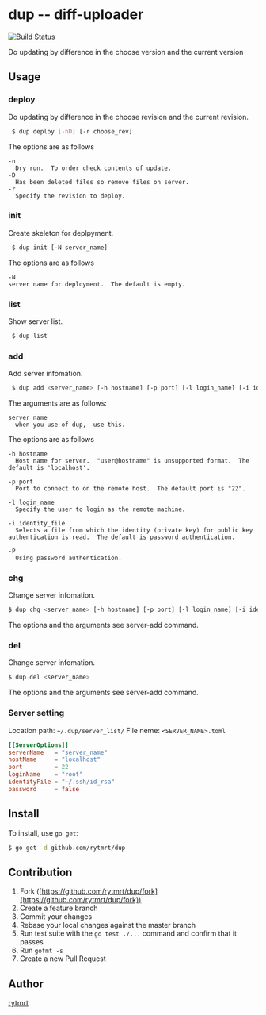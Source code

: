 dup -- diff-uploader
===

 [![Build Status](https://travis-ci.org/rytmrt/dup.svg)](https://travis-ci.org/rytmrt/dup)

Do updating by difference in the choose version and the current version

## Usage

### deploy
Do updating by difference in the choose revision and the current revision.

```bash
 $ dup deploy [-nD] [-r choose_rev]
```

The options are as follows

```
-n
  Dry run.  To order check contents of update.
-D
  Has been deleted files so remove files on server.
-r
  Specify the revision to deploy.
```

### init
Create skeleton for deplpyment.

```bash
 $ dup init [-N server_name]
```

The options are as follows

```
-N
server name for deployment.  The default is empty.
```

### list
Show server list.

```bash
 $ dup list
```

### add
Add server infomation.

```bash
 $ dup add <server_name> [-h hostname] [-p port] [-l login_name] [-i identity_file] [-P]
```

The arguments are as follows:

```
server_name
  when you use of dup,  use this.
```

The options are as follows

```
-h hostname
  Host name for server.  "user@hostname" is unsupported format.  The default is 'localhost'.

-p port
  Port to connect to on the remote host.  The default port is "22".

-l login_name
  Specify the user to login as the remote machine.

-i identity_file
  Selects a file from which the identity (private key) for public key authentication is read.  The default is password authentication.

-P
  Using password authentication.
```

### chg
Change server infomation.

```bash
$ dup chg <server_name> [-h hostname] [-p port] [-l login_name] [-i identity_file]
```

The options and the arguments see server-add command.

### del
Change server infomation.

```bash
$ dup del <server_name>
```

The options and the arguments see server-add command.


### Server setting

Location path: `~/.dup/server_list/`
File neme: `<SERVER_NAME>.toml`

```toml
[[ServerOptions]]
serverName   = "server_name"
hostName     = "localhost"
port         = 22
loginName    = "root"
identityFile = "~/.ssh/id_rsa"
password     = false
```

## Install

To install, use `go get`:

```bash
$ go get -d github.com/rytmrt/dup
```

## Contribution

1. Fork ([https://github.com/rytmrt/dup/fork](https://github.com/rytmrt/dup/fork))
1. Create a feature branch
1. Commit your changes
1. Rebase your local changes against the master branch
1. Run test suite with the `go test ./...` command and confirm that it passes
1. Run `gofmt -s`
1. Create a new Pull Request

## Author

[rytmrt](https://github.com/rytmrt)
